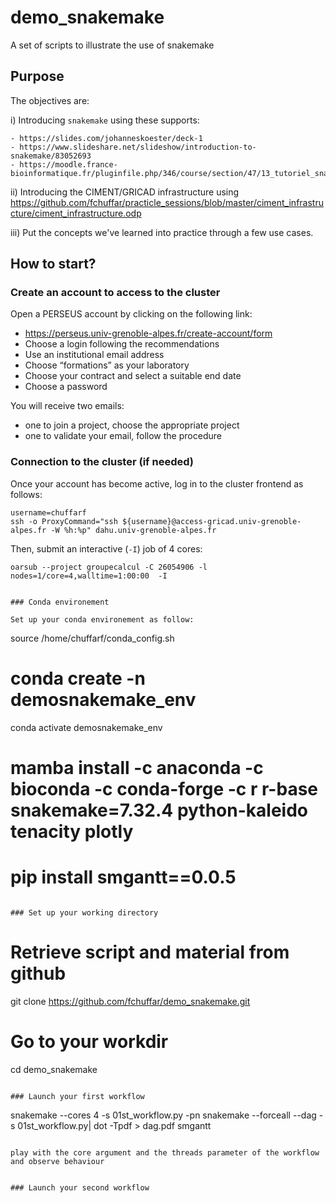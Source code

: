 # demo_snakemake
A set of scripts to illustrate the use of snakemake


## Purpose

The objectives are:

i) Introducing `snakemake` using these supports:

    - https://slides.com/johanneskoester/deck-1
    - https://www.slideshare.net/slideshow/introduction-to-snakemake/83052693
    - https://moodle.france-bioinformatique.fr/pluginfile.php/346/course/section/47/13_tutoriel_snakemake.html#/

ii) Introducing the CIMENT/GRICAD infrastructure using https://github.com/fchuffar/practicle_sessions/blob/master/ciment_infrastructure/ciment_infrastructure.odp

iii) Put the concepts we've learned into practice through a few use cases.


## How to start?

### Create an account to access to the cluster

Open a PERSEUS account by clicking on the following link:  

  - https://perseus.univ-grenoble-alpes.fr/create-account/form
  - Choose a login following the recommendations
  - Use an institutional email address
  - Choose “formations” as your laboratory
  - Choose your contract and select a suitable end date
  - Choose a password
 
You will receive two emails: 

  - one to join a project, choose the appropriate project
  - one to validate your email, follow the procedure
 

### Connection to the cluster (if needed)

Once your account has become active, log in to the cluster frontend as follows:

```
username=chuffarf
ssh -o ProxyCommand="ssh ${username}@access-gricad.univ-grenoble-alpes.fr -W %h:%p" dahu.univ-grenoble-alpes.fr
```

Then, submit an interactive (`-I`) job of 4 cores:

```
oarsub --project groupecalcul -C 26054906 -l nodes=1/core=4,walltime=1:00:00  -I
```

```

### Conda environement

Set up your conda environement as follow:

```
source /home/chuffarf/conda_config.sh
# conda create -n demosnakemake_env
conda activate demosnakemake_env
# mamba install -c anaconda -c bioconda -c conda-forge -c r r-base snakemake=7.32.4 python-kaleido tenacity plotly
# pip install smgantt==0.0.5
```

### Set up your working directory

```
# Retrieve script and material from github
git clone https://github.com/fchuffar/demo_snakemake.git
# Go to your workdir
cd demo_snakemake
```

### Launch your first workflow

```
snakemake --cores 4 -s 01st_workflow.py -pn
snakemake --forceall --dag -s 01st_workflow.py| dot -Tpdf > dag.pdf
smgantt
```

play with the core argument and the threads parameter of the workflow and observe behaviour


### Launch your second workflow
